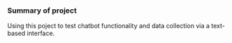 ### Summary of project

Using this poject to test chatbot functionality and data collection via a text-based interface.